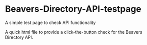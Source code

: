 # Beavers-Directory-API-testpage
A simple test page to check API functionality

A quick html file to provide a click-the-button check for the Beavers Directory API.
